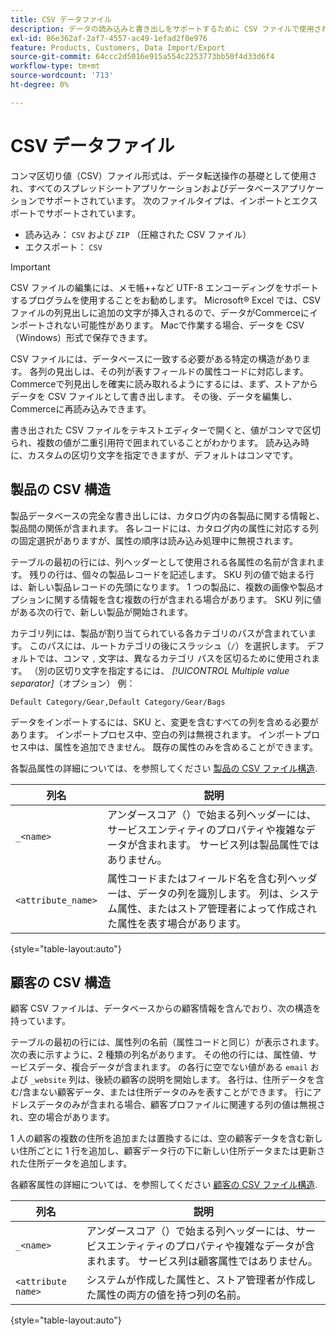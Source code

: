 ```yaml
---
title: CSV データファイル
description: データの読み込みと書き出しをサポートするために CSV ファイルで使用される構造について説明します。
exl-id: 86e362af-2af7-4557-ac49-1efad2f0e976
feature: Products, Customers, Data Import/Export
source-git-commit: 64ccc2d5016e915a554c2253773bb50f4d33d6f4
workflow-type: tm+mt
source-wordcount: '713'
ht-degree: 0%

---
```


# CSV データファイル

コンマ区切り値（CSV）ファイル形式は、データ転送操作の基礎として使用され、すべてのスプレッドシートアプリケーションおよびデータベースアプリケーションでサポートされています。 次のファイルタイプは、インポートとエクスポートでサポートされています。

- 読み込み： `CSV` および `ZIP` （圧縮された CSV ファイル）
- エクスポート： `CSV`

>[!IMPORTANT]
>
>CSV ファイルの編集には、メモ帳++など UTF-8 エンコーディングをサポートするプログラムを使用することをお勧めします。 Microsoft® Excel では、CSV ファイルの列見出しに追加の文字が挿入されるので、データがCommerceにインポートされない可能性があります。 Macで作業する場合、データを CSV （Windows）形式で保存できます。

CSV ファイルには、データベースに一致する必要がある特定の構造があります。 各列の見出しは、その列が表すフィールドの属性コードに対応します。 Commerceで列見出しを確実に読み取れるようにするには、まず、ストアからデータを CSV ファイルとして書き出します。 その後、データを編集し、Commerceに再読み込みできます。

書き出された CSV ファイルをテキストエディターで開くと、値がコンマで区切られ、複数の値が二重引用符で囲まれていることがわかります。 読み込み時に、カスタムの区切り文字を指定できますが、デフォルトはコンマです。

## 製品の CSV 構造

製品データベースの完全な書き出しには、カタログ内の各製品に関する情報と、製品間の関係が含まれます。 各レコードには、カタログ内の属性に対応する列の固定選択がありますが、属性の順序は読み込み処理中に無視されます。

テーブルの最初の行には、列ヘッダーとして使用される各属性の名前が含まれます。 残りの行は、個々の製品レコードを記述します。 SKU 列の値で始まる行は、新しい製品レコードの先頭になります。 1 つの製品に、複数の画像や製品オプションに関する情報を含む複数の行が含まれる場合があります。 SKU 列に値がある次の行で、新しい製品が開始されます。

カテゴリ列には、製品が割り当てられている各カテゴリのパスが含まれています。 このパスには、ルートカテゴリの後にスラッシュ（`/`）を選択します。 デフォルトでは、コンマ `,` 文字は、異なるカテゴリ パスを区切るために使用されます。 （別の区切り文字を指定するには、 _[!UICONTROL Multiple value separator]_（オプション） 例：

`Default Category/Gear,Default Category/Gear/Bags`

データをインポートするには、SKU と、変更を含むすべての列を含める必要があります。 インポートプロセス中、空白の列は無視されます。 インポートプロセス中は、属性を追加できません。 既存の属性のみを含めることができます。

各製品属性の詳細については、を参照してください [製品の CSV ファイル構造](data-attributes-product.md).

| 列名 | 説明 |
| ----------- | ----------- |
| `_<name>` | アンダースコア（）で始まる列ヘッダーには、サービスエンティティのプロパティや複雑なデータが含まれます。 サービス列は製品属性ではありません。 |
| `<attribute_name>` | 属性コードまたはフィールド名を含む列ヘッダーは、データの列を識別します。 列は、システム属性、またはストア管理者によって作成された属性を表す場合があります。 |

{style="table-layout:auto"}

## 顧客の CSV 構造

顧客 CSV ファイルは、データベースからの顧客情報を含んでおり、次の構造を持っています。

テーブルの最初の行には、属性列の名前（属性コードと同じ）が表示されます。 次の表に示すように、2 種類の列名があります。 その他の行には、属性値、サービスデータ、複合データが含まれます。 の各行に空でない値がある `email` および `_website` 列は、後続の顧客の説明を開始します。 各行は、住所データを含む/含まない顧客データ、または住所データのみを表すことができます。 行にアドレスデータのみが含まれる場合、顧客プロファイルに関連する列の値は無視され、空の場合があります。

1 人の顧客の複数の住所を追加または置換するには、空の顧客データを含む新しい住所ごとに 1 行を追加し、顧客データ行の下に新しい住所データまたは更新された住所データを追加します。

各顧客属性の詳細については、を参照してください [顧客の CSV ファイル構造](data-attributes-customer.md).

| 列名 | 説明 |
| ----------- | ----------- |
| `_<name>` | アンダースコア（）で始まる列ヘッダーには、サービスエンティティのプロパティや複雑なデータが含まれます。 サービス列は顧客属性ではありません。 |
| `<attribute name>` | システムが作成した属性と、ストア管理者が作成した属性の両方の値を持つ列の名前。 |

{style="table-layout:auto"}
